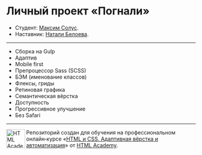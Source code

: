 # Личный проект «Погнали»

* Студент: [Максим Солус](https://htmlacademy.ru/profile/solusmax).
* Наставник: [Натали Белоева](https://htmlacademy.ru/profile/id1123699).

---

- Сборка на Gulp
- Адаптив
- Mobile first
- Препроцессор Sass (SCSS)
- БЭМ (именование классов)
- Флексы, гриды
- Ретиновая графика
- Семантическая вёрстка
- Доступность
- Прогрессивное улучшение
- Без Safari

---

<a href="https://htmlacademy.ru/intensive/adaptive"><img align="left" width="50" height="50" alt="HTML Academy" src="https://trello-attachments.s3.amazonaws.com/5f53ecbe0ea62066c3326204/5e28f1ea46381f84f6f8f510/a54174379604899effe226aba2d01d58/hta-logo-for-github-2.png"></a>

Репозиторий создан для обучения на профессиональном онлайн‑курсе «[HTML и CSS. Адаптивная вёрстка и автоматизация](https://htmlacademy.ru/intensive/adaptive)» от [HTML Academy](https://htmlacademy.ru).
